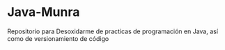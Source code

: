 # Java-Munra
Repositorio para Desoxidarme de practicas de programación en Java, así como de versionamiento de código

